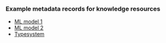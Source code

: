 ### Example metadata records for knowledge resources

* [ML model 1](/assets/mlModel-StanfordParser-factored.xml)
* [ML model 2](/assets/mlModel-NEMGP-Stanford.xml)
* [Typesystem](/assets/DKProCoreTypesystem.xml)



